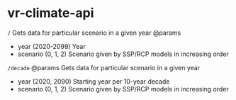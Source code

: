 # vr-climate-api

```/``` Gets data for particular scenario in a given year
@params
* year (2020-2099) Year
* scenario (0, 1, 2) Scenario given by SSP/RCP models in increasing order

```/decade```
@params Gets data for particular scenario in a given year
* year (2020, 2090) Starting year per 10-year decade
* scenario (0, 1, 2) Scenario given by SSP/RCP models in increasing order